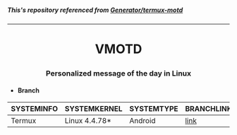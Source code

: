 ##### This's repository referenced from [Generator/termux-motd](https://github.com/Generator/termux-motd/tree/master)

---

# <p align="center"> VMOTD </p>
### <p align="center"> Personalized message of the day in Linux </p>

- #### Branch
| SYSTEMINFO | SYSTEMKERNEL | SYSTEMTYPE | BRANCHLINK |
| :--- | :--- | :--- | :--- |
| Termux | Linux 4.4.78* | Android | [link](https://github.com/pro1tocol/VMOTD/tree/termux) |

